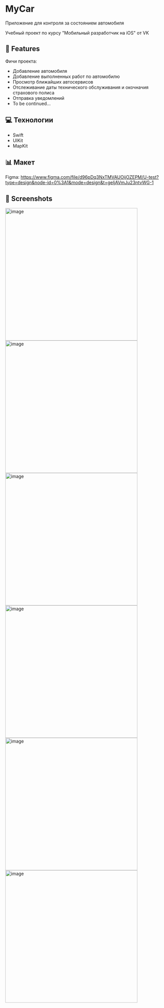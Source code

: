# MyCar
<p id="description">Приложение для контроля за состоянием автомобиля</p>
Учебный проект по курсу "Мобильный разработчик на iOS" от VK

<h2> 🧐 Features</h2>

Фичи проекта:

*   Добавление автомобиля
*   Добавление выполненных работ по автомобилю
*   Просмотр ближайших автосервисов
*   Отслеживание даты технического обслуживания и окочначия страхового полиса
*   Отправка уведомлений
*   To be continued...

  
<h2> 💻 Технологии </h2>

*   Swift
*   UIKit
*   MapKit


<h2> 📊 Макет </h2>

Figma: https://www.figma.com/file/d96pDq3NxTMVAUOijOZEPM/U-test?type=design&node-id=0%3A1&mode=design&t=geljAVmJu23ntvWG-1

<h2> 📸 Screenshots </h2>

<img width="416" alt="image" src="https://github.com/SER0021/myCar/assets/95776133/71da533e-e75e-4962-97a5-c7b581055da2">
<img width="416" alt="image" src="https://github.com/SER0021/myCar/assets/95776133/89b98166-6c4c-438d-90b0-c48c743bf2ca">
<img width="416" alt="image" src="https://github.com/SER0021/myCar/assets/95776133/eae5052e-656a-4635-b08f-6c454f4112a3">
<img width="416" alt="image" src="https://github.com/SER0021/myCar/assets/95776133/1237152c-9eee-4169-8337-6e1b0126814c">
<img width="416" alt="image" src="https://github.com/SER0021/myCar/assets/95776133/691c3028-792e-4447-a9af-6962ec853f95">
<img width="416" alt="image" src="https://github.com/SER0021/myCar/assets/95776133/0d134dce-896e-4983-93d7-d16b60c74dc9">





